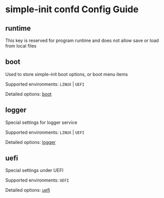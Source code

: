 # simple-init confd Config Guide

## runtime

This key is reserved for program runtime and does not allow save or load from local files

## boot

Used to store simple-init boot options, or boot menu items

Supported environments: `LINUX` | `UEFI`

Detailed options: [boot](boot.md)

## logger

Special settings for logger service

Supported environments: `LINUX` | `UEFI`

Detailed options: [logger](logger.md)

## uefi

Special settings under UEFI

Supported environments: `UEFI`

Detailed options: [uefi](uefi.md)
